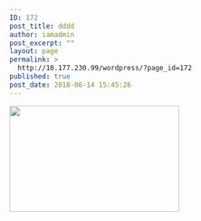 ```yaml
---
ID: 172
post_title: dddd
author: iamadmin
post_excerpt: ""
layout: page
permalink: >
  http://10.177.230.99/wordpress/?page_id=172
published: true
post_date: 2018-06-14 15:45:26
---
```

<img class="alignnone size-medium wp-image-170" src="http://10.177.230.99/wordpress/wp-content/uploads/2018/06/webOS_OSE_roadmap_A_180530-1-300x188.png" alt="" width="300" height="188" />